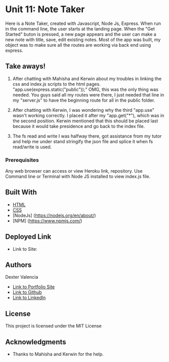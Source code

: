 # Unit 11: Note Taker

Here is a Note Taker, created with Javascript, Node Js, Express. When run in the command line, the user starts at the landing page. When the "Get Started" buton is pressed, a new page appears and the user can make a new note with title, save, edit existing notes. Most of the app was built, my object was to make sure all the routes are working via back end using express.

## Take aways! 

1. After chatting with Mahisha and Kerwin about my troubles in linking the css and index.js scripts to the html pages. "app.use(express.static("public"));" OMG, this was the only thing was needed. You guys said all my routes were there, I just needed that line in my "server.js" to have the beginning route for all in the public folder. 
 
2. After chatting with Kerwin, I was wondering why the third "app.use" wasn't working correctly. I placed it after my "app.get("*"), which was in the second position. Kerwin mentioned that this should be placed last because it would take presidence and go back to the index file.

3. The fs read and write I was halfway there, got assistance from my tutor and help me under stand stringify the json file and splice it when fs read/write is used. 
  

### Prerequisites

Any web browser can access or view Heroku link, repository. Use Command line or Terminal with Node JS installed to view index.js file.

## Built With
* [HTML](https://developer.mozilla.org/en-US/docs/Web/HTML)
* [CSS](https://developer.mozilla.org/en-US/docs/Web/CSS)
* [NodeJs] (https://nodejs.org/en/about/)
* [NPM] (https://www.npmjs.com/)

## Deployed Link
* Link to Site: 


## Authors
Dexter Valencia 

- [Link to Portfolio Site](https://github.com/itsmedexter/unit11_Note-Taker)
- [Link to Github](https://github.com/itsmedexter)
- [Link to LinkedIn](https://www.linkedin.com/in/dextervalencia/)

## License

This project is licensed under the MIT License 

## Acknowledgments

* Thanks to Mahisha and Kerwin for the help.  
